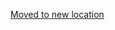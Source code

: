 [Moved to new location](https://github.com/DataTalksClub/machine-learning-zoomcamp/blob/master/01-intro/09-pandas.md)